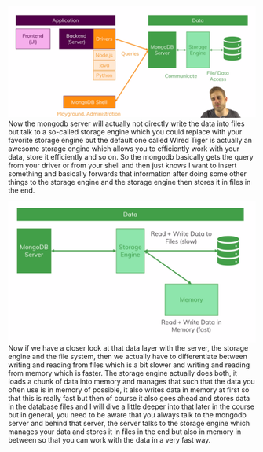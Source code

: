 ![](./screenshots/04_mongodb+clients/2022-06-25-19-30-55.png)
Now the mongodb server will actually not directly write the data into files but talk to a so-called storage engine which you could replace with your favorite storage engine but the default one called Wired Tiger is actually an awesome storage engine which allows you to efficiently work with your data, store it efficiently and so on. So the mongodb basically gets the query from your driver or from your shell and then just knows I want to insert something and basically forwards that information after doing some other things to the storage engine and the storage engine then stores it in files in the end.

![](./screenshots/04_mongodb+clients/2022-06-25-19-35-14.png)
Now if we have a closer look at that data layer with the server, the storage engine and the file system, then we actually have to differentiate between writing and reading from files which is a bit slower and writing and reading from memory which is faster. The storage engine actually does both,
it loads a chunk of data into memory and manages that such that the data you often use is in memory of
possible, it also writes data in memory at first so that this is really fast
but then of course it also goes ahead and stores data in the database files and I will dive a little
deeper into that later in the course but in general, you need to be aware that you always talk to the mongodb server and behind that server, the server talks to the storage engine which manages your data and stores it in files in the end but also in memory in between so that you can work with the data in a very fast way.